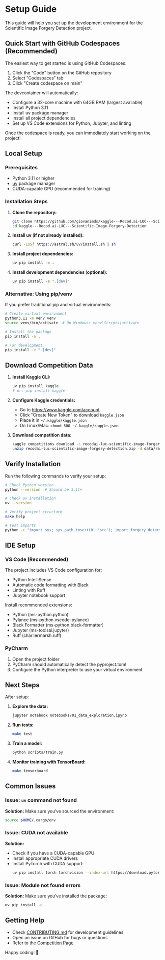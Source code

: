 # Setup Guide

This guide will help you set up the development environment for the Scientific Image Forgery Detection project.

## Quick Start with GitHub Codespaces (Recommended)

The easiest way to get started is using GitHub Codespaces:

1. Click the "Code" button on the GitHub repository
2. Select "Codespaces" tab
3. Click "Create codespace on main"

The devcontainer will automatically:
- Configure a 32-core machine with 64GB RAM (largest available)
- Install Python 3.11
- Install uv package manager
- Install all project dependencies
- Set up VS Code extensions for Python, Jupyter, and linting

Once the codespace is ready, you can immediately start working on the project!

## Local Setup

### Prerequisites

- Python 3.11 or higher
- [uv](https://github.com/astral-sh/uv) package manager
- CUDA-capable GPU (recommended for training)

### Installation Steps

1. **Clone the repository:**
   ```bash
   git clone https://github.com/giovanimds/kaggle---Recod.ai-LUC---Scientific-Image-Forgery-Detection.git
   cd kaggle---Recod.ai-LUC---Scientific-Image-Forgery-Detection
   ```

2. **Install uv (if not already installed):**
   ```bash
   curl -LsSf https://astral.sh/uv/install.sh | sh
   ```

3. **Install project dependencies:**
   ```bash
   uv pip install -e .
   ```

4. **Install development dependencies (optional):**
   ```bash
   uv pip install -e ".[dev]"
   ```

### Alternative: Using pip/venv

If you prefer traditional pip and virtual environments:

```bash
# Create virtual environment
python3.11 -m venv venv
source venv/bin/activate  # On Windows: venv\Scripts\activate

# Install the package
pip install -e .

# For development
pip install -e ".[dev]"
```

## Download Competition Data

1. **Install Kaggle CLI:**
   ```bash
   uv pip install kaggle
   # or: pip install kaggle
   ```

2. **Configure Kaggle credentials:**
   - Go to https://www.kaggle.com/account
   - Click "Create New Token" to download `kaggle.json`
   - Place it in `~/.kaggle/kaggle.json`
   - On Linux/Mac: `chmod 600 ~/.kaggle/kaggle.json`

3. **Download competition data:**
   ```bash
   kaggle competitions download -c recodai-luc-scientific-image-forgery-detection
   unzip recodai-luc-scientific-image-forgery-detection.zip -d data/raw/
   ```

## Verify Installation

Run the following commands to verify your setup:

```bash
# Check Python version
python --version  # Should be 3.11+

# Check uv installation
uv --version

# Verify project structure
make help

# Test imports
python -c "import sys; sys.path.insert(0, 'src'); import forgery_detection; print('✓ Package installed correctly')"
```

## IDE Setup

### VS Code (Recommended)

The project includes VS Code configuration for:
- Python IntelliSense
- Automatic code formatting with Black
- Linting with Ruff
- Jupyter notebook support

Install recommended extensions:
- Python (ms-python.python)
- Pylance (ms-python.vscode-pylance)
- Black Formatter (ms-python.black-formatter)
- Jupyter (ms-toolsai.jupyter)
- Ruff (charliermarsh.ruff)

### PyCharm

1. Open the project folder
2. PyCharm should automatically detect the pyproject.toml
3. Configure the Python interpreter to use your virtual environment

## Next Steps

After setup:

1. **Explore the data:**
   ```bash
   jupyter notebook notebooks/01_data_exploration.ipynb
   ```

2. **Run tests:**
   ```bash
   make test
   ```

3. **Train a model:**
   ```bash
   python scripts/train.py
   ```

4. **Monitor training with TensorBoard:**
   ```bash
   make tensorboard
   ```

## Common Issues

### Issue: `uv` command not found

**Solution:** Make sure you've sourced the environment:
```bash
source $HOME/.cargo/env
```

### Issue: CUDA not available

**Solution:** 
- Check if you have a CUDA-capable GPU
- Install appropriate CUDA drivers
- Install PyTorch with CUDA support: 
  ```bash
  uv pip install torch torchvision --index-url https://download.pytorch.org/whl/cu118
  ```

### Issue: Module not found errors

**Solution:** Make sure you've installed the package:
```bash
uv pip install -e .
```

## Getting Help

- Check [CONTRIBUTING.md](CONTRIBUTING.md) for development guidelines
- Open an issue on GitHub for bugs or questions
- Refer to the [Competition Page](https://www.kaggle.com/competitions/recodai-luc-scientific-image-forgery-detection)

Happy coding! 🚀
